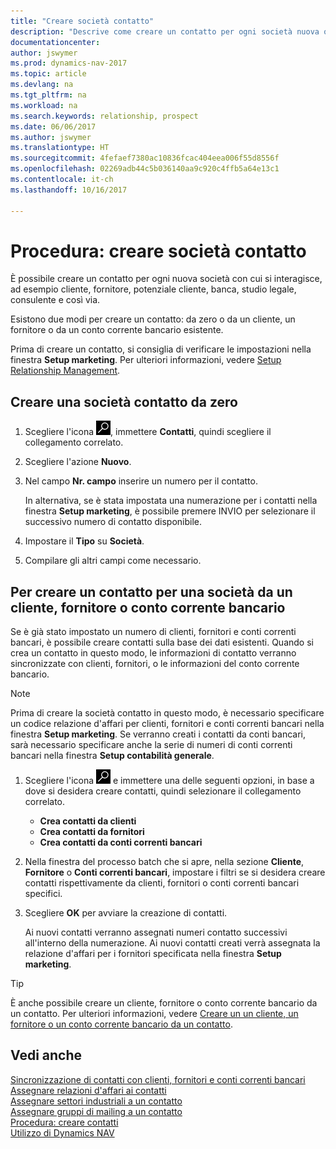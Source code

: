 ```yaml
---
title: "Creare società contatto"
description: "Descrive come creare un contatto per ogni società nuova o potenziale con cui si interagisce o si hanno relazioni."
documentationcenter: 
author: jswymer
ms.prod: dynamics-nav-2017
ms.topic: article
ms.devlang: na
ms.tgt_pltfrm: na
ms.workload: na
ms.search.keywords: relationship, prospect
ms.date: 06/06/2017
ms.author: jswymer
ms.translationtype: HT
ms.sourcegitcommit: 4fefaef7380ac10836fcac404eea006f55d8556f
ms.openlocfilehash: 02269adb44c5b036140aa9c920c4ffb5a64e13c1
ms.contentlocale: it-ch
ms.lasthandoff: 10/16/2017

---
```

# <a name="how-to-create-contact-companies"></a>Procedura: creare società contatto
È possibile creare un contatto per ogni nuova società con cui si interagisce, ad esempio cliente, fornitore, potenziale cliente, banca, studio legale, consulente e così via.

Esistono due modi per creare un contatto: da zero o da un cliente, un fornitore o da un conto corrente bancario esistente.

Prima di creare un contatto, si consiglia di verificare le impostazioni nella finestra **Setup marketing**. Per ulteriori informazioni, vedere [Setup Relationship Management](marketing-setup-marketing.md).

## <a name="create-a-company-contact-from-scratch"></a>Creare una società contatto da zero
1. Scegliere l'icona ![Cerca pagina o report](media/ui-search/search_small.png "icona Cerca pagina o report"), immettere **Contatti**, quindi scegliere il collegamento correlato.
2. Scegliere l'azione **Nuovo**.
3. Nel campo **Nr. campo** inserire un numero per il contatto.

    In alternativa, se è stata impostata una numerazione per i contatti nella finestra **Setup marketing**, è possibile premere INVIO per selezionare il successivo numero di contatto disponibile.  
4. Impostare il **Tipo** su **Società**.
5. Compilare gli altri campi come necessario.

## <a name="to-create-a-company-contact-from-a-customer-vendor-or-bank-account"></a>Per creare un contatto per una società da un cliente, fornitore o conto corrente bancario
Se è già stato impostato un numero di clienti, fornitori e conti correnti bancari, è possibile creare contatti sulla base dei dati esistenti. Quando si crea un contatto in questo modo, le informazioni di contatto verranno sincronizzate con clienti, fornitori, o le informazioni del conto corrente bancario.

> [!NOTE]  
>   Prima di creare la società contatto in questo modo, è necessario specificare un codice relazione d'affari per clienti, fornitori e conti correnti bancari nella finestra **Setup marketing**. Se verranno creati i contatti da conti bancari, sarà necessario specificare anche la serie di numeri di conti correnti bancari nella finestra **Setup contabilità generale**.

1. Scegliere l'icona ![Cerca pagina o report](media/ui-search/search_small.png "icona Cerca pagina o report") e immettere una delle seguenti opzioni, in base a dove si desidera creare contatti, quindi selezionare il collegamento correlato.
   * **Crea contatti da clienti**
   * **Crea contatti da fornitori**
   * **Crea contatti da conti correnti bancari**
2. Nella finestra del processo batch che si apre, nella sezione **Cliente**, **Fornitore** o **Conti correnti bancari**, impostare i filtri se si desidera creare contatti rispettivamente da clienti, fornitori o conti correnti bancari specifici.
3. Scegliere **OK** per avviare la creazione di contatti.

    Ai nuovi contatti verranno assegnati numeri contatto successivi all'interno della numerazione. Ai nuovi contatti creati verrà assegnata la relazione d'affari per i fornitori specificata nella finestra **Setup marketing**.

> [!TIP]  
>   È anche possibile creare un cliente, fornitore o conto corrente bancario da un contatto. Per ulteriori informazioni, vedere [Creare un un cliente, un fornitore o un conto corrente bancario da un contatto](marketing-how-create-contacts-new-customers-vendors-bank-accounts.md).

## <a name="see-also"></a>Vedi anche
[Sincronizzazione di contatti con clienti, fornitori e conti correnti bancari](marketing-synchronize-contacts-customers-vendors-bank-accounts.md)  
[Assegnare relazioni d'affari ai contatti](marketing-business-relations.md#AssignBusRelContact)  
[Assegnare settori industriali a un contatto](marketing-industry-groups.md#AssignIndustryGroupContact)  
[Assegnare gruppi di mailing a un contatto](marketing-mailing-groups.md#AssignMailGroupContact)  
[Procedura: creare contatti](marketing-create-contact-persons.md)  
[Utilizzo di Dynamics NAV](ui-work-product.md)


